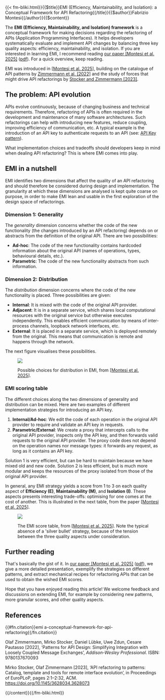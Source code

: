 <!-- --> {{< fm-bliki.html}}{{$title}}EMI (Efficiency, Maintainability, and Isolation): a Conceptual Framework for API Refactoring{{/title}}{{$author}}Fabrizio Montesi{{/author}}{{$content}}

The **EMI (Efficiency, Maintainability, and Isolation) framework** is a conceptual framework for making decisions regarding the refactoring of APIs (Application Programming Interfaces).
It helps developers systematically evaluate and implement API changes by balancing three key quality aspects: efficiency, maintainability, and isolation. If you are interested in learning EMI, I recommend reading [our paper [Montesi et al. 2025]](#emi) ([pdf](/files/mppz25.pdf)). For a quick overview, keep reading.

EMI was introduced in [[Montesi et al. 2025](#emi)], building on the catalogue of API patterns by [Zimmermann et al. [2022]](#api-patterns) and the study of forces that might drive API refactorings by [Stocker and Zimmermann [2023]](#api-refactoring).

## The problem: API evolution

APIs evolve continuously, because of changing business and technical requirements. Therefore, refactoring of APIs is often required in the development and maintenance of many software architectures. Such refactorings can help with introducing new features, reduce coupling, improving efficiency of communication, etc. A typical example is the introduction of an API key to authenticate requests to an API (see: [API Key pattern](https://microservice-api-patterns.org/patterns/structure/specialPurposeRepresentations/APIKey)).

What implementation choices and tradeoffs should developers keep in mind when dealing API refactoring? This is where EMI comes into play.

## EMI in a nutshell

EMI identifies two dimensions that affect the quality of an API refactoring and should therefore be considered during design and implementation. The granularity at which these dimensions are analysed is kept quite coarse on purpose, in order to make EMI lean and usable in the first exploration of the design space of refactorings.

### Dimension 1: Generality
The _generality_ dimension concerns whether the code of the new functionality (the changes introduced by an API refactoring) depends on or abstracts from the definition of the original API.
There are two possibilities:

- **Ad-hoc**: The code of the new functionality contains hardcoded information about the original API (names of operations, types, behavioural details, etc.).
- **Parametric**: The code of the new functionality abstracts from such information.

### Dimension 2: Distribution

The _distribution_ dimension concerns where the code of the new functionality is placed.
Three possibilities are given:

- **Internal**: It is mixed with the code of the original API provider.
- **Adjacent**: It is in a separate service, which shares local computational resources with the original service but otherwise executes independently. This enables efficient communication by means of inter-process channels, loopback network interfaces, etc.
- **External**: It is placed in a separate service, which is deployed remotely from the original. This means that communication is remote and happens through the network.

The next figure visualises these possibilities.

<figure class="bliki-figure">

<img src="/images/emi-distribution.png" class="img-fluid"/>

<figcaption>

Possible choices for distribution in EMI, from [[Montesi et al. 2025](#emi)].
</figcaption>
</figure>

### EMI scoring table

The different choices along the two dimensions of generality and distribution can be mixed. Here are two examples of different implementation strategies for introducing an API key.
1. **Internal/Ad-hoc**: We edit the code of each operation in the original API provider to require and validate an API key in requests.
2. **Parametric/External**: We create a proxy that intercepts calls to the original API provider, inspects only the API key, and then forwards valid requests to the original API provider. The proxy code does not depend on the operation names nor message types: it forwards any request, as long as it contains an API key.

Solution 1 is very efficient, but can be hard to maintain because we have mixed old and new code. Solution 2 is less efficient, but is much more modular and keeps the resources of the proxy isolated from those of the original API provider.

In general, any EMI strategy yields a score from 1 to 3 on each quality aspect of **Efficiency (E)**, **Maintainability (M)**, and **Isolation (I)**. These aspects presents interesting trade-offs: optimising for one comes at the cost of another. This is illustrated in the next table, from the paper [[Montesi et al. 2025](#emi)].


<figure class="bliki-figure">

<img src="/images/emi-scoring-table.jpg" class="img-fluid"/>

<figcaption>

The EMI score table, from [[Montesi et al. 2025](#emi)]. Note the typical absence of a 'silver bullet' strategy, because of the tension between the three quality aspects under consideration.
</figcaption>
</figure>

## Further reading

That's basically the gist of it. In [our paper [Montesi et al. 2025]](#emi) ([pdf](/files/mppz25.pdf)), we give a more detailed presentation, exemplify the strategies on different patterns, and extract mechanical recipes for refactoring APIs that can be used to obtain the wished EMI scores.

Hope that you have enjoyed reading this article!
We welcome feedback and discussions on extending EMI, for example by considering new patterns, more granular scores, and other quality aspects.

## References

{{#fn.citation}}emi a-conceptual-framework-for-api-refactoring{{/fn.citation}}

<a id="api-patterns"></a>Olaf Zimmermann, Mirko Stocker, Daniel Lübke, Uwe Zdun, Cesare Pautasso [2022], ‘Patterns for API Design: Simplifying Integration with Loosely Coupled Message Exchanges’, _Addison-Wesley Professional_. ISBN: 9780137670093

<a id="api-refactoring"></a>Mirko Stocker, Olaf Zimmermann [2023], ‘API refactoring to patterns: Catalog, template and tools for remote interface evolution’, in Proceedings of EuroPLoP, pages 2:1–2:32, ACM. <https://doi.org/10.1145/3628034.3628073>

<!-- --> {{/content}}{{/fm-bliki.html}}